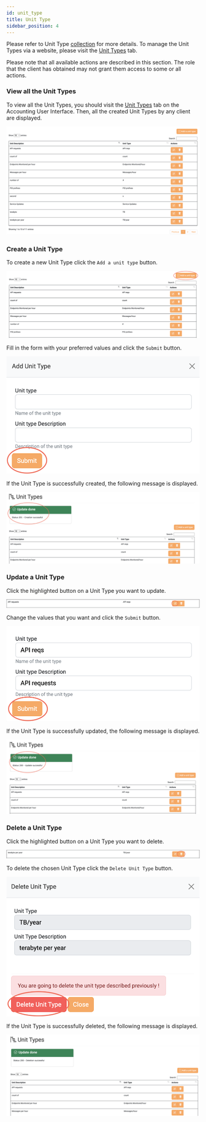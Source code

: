 ```yaml
---
id: unit_type
title: Unit Type
sidebar_position: 4
---
```


Please refer to Unit Type [collection](/docs/api/unit_type.md) for more details.
To manage the Unit Types via a website, please visit the <a href="https://accounting.eosc-portal.eu/unit-types">Unit Types</a> tab.

Please note that all available actions are described in this section. The role that the client has obtained may not grant them access to some or all actions.

### View all the Unit Types

To view all the Unit Types, you should visit the <a href="https://accounting.eosc-portal.eu/unit-types">Unit Types</a> tab on the Accounting User Interface.
Then, all the created Unit Types by any client are displayed.

![](assets/unit_type/unit_types.png)

### Create a Unit Type

To create a new Unit Type click the `Add a unit type` button.

![](assets/unit_type/create.png)

Fill in the form with your preferred values and click the `Submit` button.

![](assets/unit_type/submit.png)

If the Unit Type is successfully created, the following message is displayed.

![](assets/unit_type/create_success.png)

### Update a Unit Type

Click the highlighted button on a Unit Type you want to update.

![](assets/unit_type/update.png)

Change the values that you want and click the `Submit` button.

![](assets/unit_type/update_submit.png)

If the Unit Type is successfully updated, the following message is displayed.

![](assets/unit_type/update_success.png)

### Delete a Unit Type

Click the highlighted button on a Unit Type you want to delete.

![](assets/unit_type/delete.png)

To delete the chosen Unit Type click the `Delete Unit Type` button.

![](assets/unit_type/delete_submit.png)

If the Unit Type is successfully deleted, the following message is displayed.

![](assets/unit_type/delete_success.png)